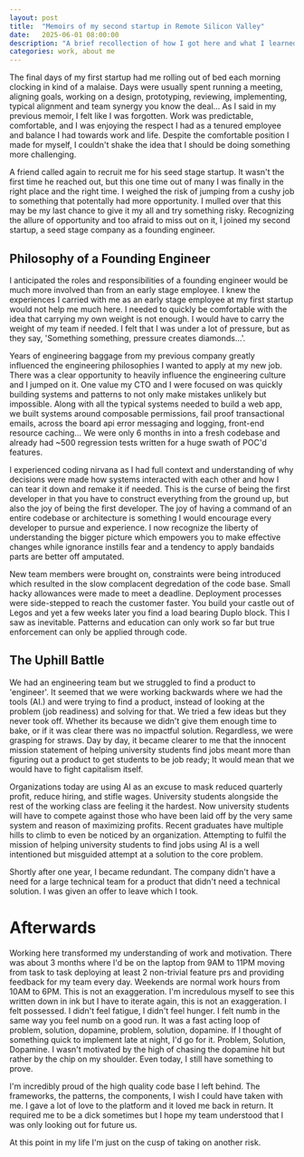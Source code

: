 ```yaml
---
layout: post
title:  "Memoirs of my second startup in Remote Silicon Valley"
date:   2025-06-01 08:00:00
description: "A brief recollection of how I got here and what I learned"
categories: work, about me
---
```


The final days of my first startup had me rolling out of bed each morning clocking in kind of a malaise. Days were usually spent running a meeting, aligning goals, working on a design, prototyping, reviewing, implementing, typical alignment and team synergy you know the deal... As I said in my previous memoir, I felt like I was forgotten. Work was predictable, comfortable, and I was enjoying the respect I had as a tenured employee and balance I had towards work and life. Despite the comfortable position I made for myself, I couldn't shake the idea that I should be doing something more challenging.

A friend called again to recruit me for his seed stage startup. It wasn't the first time he reached out, but this one time out of many I was finally in the right place and the right time. I weighed the risk of jumping from a cushy job to something that potentally had more opportunity. I mulled over that this may be my last chance to give it my all and try something risky. Recognizing the allure of opportunity and too afraid to miss out on it, I joined my second startup, a seed stage company as a founding engineer.

## Philosophy of a Founding Engineer

I anticipated the roles and responsibilities of a founding engineer would be much more involved than from an early stage employee. I knew the experiences I carried with me as an early stage employee at my first startup would not help me much here. I needed to quickly be comfortable with the idea that carrying my own weight is not enough. I would have to carry the weight of my team if needed. I felt that I was under a lot of pressure, but as they say, 'Something something, pressure creates diamonds...'.

Years of engineering baggage from my previous company greatly influenced the engineering philosophies I wanted to apply at my new job. There was a clear opportunity to heavily influence the engineering culture and I jumped on it. One value my CTO and I were focused on was quickly building systems and patterns to not only make mistakes unlikely but impossible. Along with all the typical systems needed to build a web app, we built systems around composable permissions, fail proof transactional emails, across the board api error messaging and logging, front-end resource caching... We were only 6 months in into a fresh codebase and already had ~500 regression tests written for a huge swath of POC'd features. 

I experienced coding nirvana as I had full context and understanding of why decisions were made how systems interacted with each other and how I can tear it down and remake it if needed. This is the curse of being the first developer in that you have to construct everything from the ground up, but also the joy of being the first developer. The joy of having a command of an entire codebase or architecture is something I would encourage every developer to pursue and experience. I now recognize the liberty of understanding the bigger picture which empowers you to make effective changes while ignorance instills fear and a tendency to apply bandaids parts are better off amputated.

New team members were brought on, constraints were being introduced which resulted in the slow complacent degredation of the code base. Small hacky allowances were made to meet a deadline. Deployment processes were side-stepped to reach the customer faster. You build your castle out of Legos and yet a few weeks later you find a load bearing Duplo block. This I saw as inevitable. Patterns and education can only work so far but true enforcement can only be applied through code.

## The Uphill Battle

We had an engineering team but we struggled to find a product to 'engineer'. It seemed that we were working backwards where we had the tools (AI.) and were trying to find a product, instead of looking at the problem (job readiness) and solving for that. We tried a few ideas but they never took off. Whether its because we didn't give them enough time to bake, or if it was clear there was no impactful solution. Regardless, we were grasping for straws. Day by day, it became clearer to me that the innocent mission statement of helping university students find jobs meant more than figuring out a product to get students to be job ready; It would mean that we would have to fight capitalism itself. 

Organizations today are using AI as an excuse to mask reduced quarterly profit, reduce hiring, and stifle wages. University students alongside the rest of the working class are feeling it the hardest. Now university students will have to compete against those who have been laid off by the very same system and reason of maximizing profits. Recent graduates have multiple hills to climb to even be noticed by an organization. Attempting to fulfil the mission of helping university students to find jobs using AI is a well intentioned but misguided attempt at a solution to the core problem.

Shortly after one year, I became redundant. The company didn't have a need for a large technical team for a product that didn't need a technical solution. I was given an offer to leave which I took.

# Afterwards

Working here transformed my understanding of work and motivation. There was about 3 months where I'd be on the laptop from 9AM to 11PM moving from task to task deploying at least 2 non-trivial feature prs and providing feedback for my team every day. Weekends are normal work hours from 10AM to 6PM. This is not an exaggeration. I'm incredulous myself to see this written down in ink but I have to iterate again, this is not an exaggeration. I felt possessed. I didn't feel fatigue, I didn't feel hunger. I felt numb in the same way you feel numb on a good run. It was a fast acting loop of problem, solution, dopamine, problem, solution, dopamine. If I thought of something quick to implement late at night, I'd go for it. Problem, Solution, Dopamine. I wasn't motivated by the high of chasing the dopamine hit but rather by the chip on my shoulder. Even today, I still have something to prove. 

I'm incredibly proud of the high quality code base I left behind. The frameworks, the patterns, the components, I wish I could have taken with me. I gave a lot of love to the platform and it loved me back in return. It required me to be a dick sometimes but I hope my team understood that I was only looking out for future us.

At this point in my life I'm just on the cusp of taking on another risk. 


